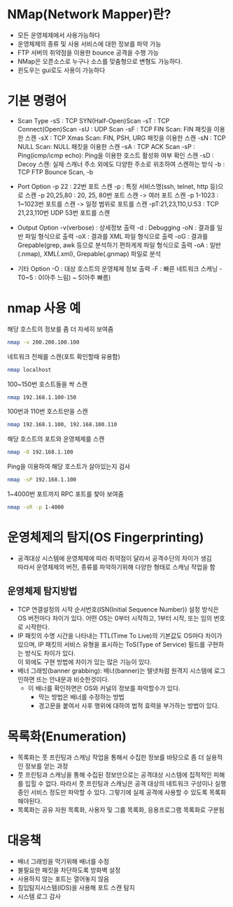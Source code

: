 # NMap(Network Mapper)란?

* 모든 운영체제에서 사용가능하다
* 운영체제의 종류 및 사용 서비스에 대한 정보를 파악 가능
* FTP 서버의 취약점을 이용한 bounce 공격을 수행 가능
* NMap은 오픈소스로 누구나 소스를 맞춤형으로 변형도 가능하다.
* 윈도우는 gui로도 사용이 가능하다

# 기본 명령어

* Scan Type
    -sS : TCP SYN(Half-Open)Scan
    -sT : TCP Connect(Open)Scan
    -sU : UDP Scan
    -sF : TCP FIN Scan: FIN 패킷을 이용한 스캔
    -sX : TCP Xmas Scan: FIN, PSH, URG 패킷을 이용한 스캔
    -sN : TCP NULL Scan: NULL 패킷을 이용한 스캔
    -sA : TCP ACK Scan
    -sP : Ping(icmp/icmp echo): Ping을 이용한 호스트 활성화 여부 확인 스캔
    -sD : Decoy 스캔: 실제 스캐너 주소 외에도 다양한 주소로 위조하여 스캔하는 방식
    -b : TCP FTP Bounce Scan, -b <FTP bounce proxy>

* Port Option
    -p 22 : 22번 포트 스캔
    -p <service> : 특정 서비스명(ssh, telnet, http 등)으로 스캔
    -p 20,25,80 : 20, 25, 80번 포트 스캔 -> 여러 포트 스캔
    -p 1-1023 : 1~1023번 포트를 스캔 -> 일정 범위로 포트를 스캔
    -pT:21,23,110,U:53 : TCP 21,23,110번 UDP 53번 포트를 스캔

* Output Option
    -v(verbose) : 상세정보 출력
    -d : Debugging
    -oN <file> : 결과를 일반 파일 형식으로 출력
    -oX <file> : 결과를 XML 파일 형식으로 출력
    -oG <file> : 결과를 Grepable(grep, awk 등으로 분석하기 편하게게 파일 형식으로 출력
    -oA <Directoy>: 일반(.nmap), XML(.xml), Grepable(.gnmap) 파일로 분석


* 기타 Option
    -O : 대상 호스트의 운영체제 정보 출력
    -F : 빠른 네트워크 스캐닝
    -T0~5 : 0(아주 느림) ~ 5(아주 빠름)


# nmap 사용 예

해당 호스트의 정보를 좀 더 자세히 보여줌
```bash
nmap -v 200.200.100.100
```
네트워크 전체를 스캔(포트 확인할때 유용함)
```bash
nmap localhost
```
100~150번 호스트들을 싹 스캔
```bash
nmap 192.168.1.100-150
```
100번과 110번 호스트만을 스캔
```bash
nmap 192.168.1.100, 192.168.100.110
```
해당 호스트의 포트와 운영체제를 스캔
```bash
nmap -O 192.168.1.100
```
Ping을 이용하여 해당 호스트가 살아있는지 검사
```bash
nmap -sP 192.168.1.100
```
1~4000번 포트까지 RPC 포트를 찾아 보여줌
```bash
nmap -sR -p 1-4000
```

# 운영체제의 탐지(OS Fingerprinting)

* 공격대상 시스템에 운영체제에 따라 취약점이 달라서 공격수단의 차이가 생김<br/>
따라서 운영체제의 버전, 종류를 파악하기위해 다양한 형태로 스캐닝 작업을 함

## 운영체제 탐지방법

* TCP 연결설정의 시작 순서번호(ISN(Initial Sequence Number)) 설정 방식은 OS 버전마다 차이가 있다. 어떤 OS는 0부터 시작하고, 1부터 시작, 또는 임의 번호로 시작한다.
* IP 패킷의 수명 시간을 나타내는 TTL(Time To Live)의 기본값도 OS마다 차이가 있으며, IP 패킷의 서비스 유형을 표시하는 ToS(Type of Service) 필드를 구현하는 방식도 차이가 있다.<br/>
이 외에도 구현 방법에 차이가 있는 많은 기능이 있다.
* 배너 그래빙(banner grabbing): 배너(banner)는 텔넷처럼 원격지 시스템에 로그인하면 뜨는 안내문과 비슷한것이다.
    * 이 배너를 확인하면은 OS와 커널의 정보를 파악할수가 있다.
        * 막는 방법은 배너를 수정하는 방법
        * 경고문을 붙여서 사후 행위에 대하여 법적 효력을 부가하는 방법이 있다.
# 목록화(Enumeration)
* 목록화는 풋 프린팅과 스캐닝 작업을 통해서 수집한 정보를 바탕으로 좀 더 실용적인 정보를 얻는 과정
* 풋 프린팅과 스캐닝을 통해 수집된 정보만으로는 공격대상 시스템에 집적적인 피해를 입힐 수 없다. 따라서 풋 프린팅과 스캐닝은 공격 대상의 네트워크 구성이나 실행 중인 서비스 정도만 파악할 수 있다. 그렇기에 실제 공격에 사용할 수 있도록 목록화 해야된다.
* 목록화는 공유 자원 목록화, 사용자 및 그룹 목록화, 응용프로그램 목록화로 구분됨


# 대응책

* 배너 그래빙을 막기위해 배너를 수정
* 불필요한 패킷을 차단하도록 방화벽 설정
* 사용하지 않는 포트는 열어놓지 않음
* 침입탐지시스템(IDS)을 사용해 포트 스캔 탐지
* 시스템 로그 감사
